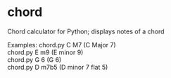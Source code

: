 # chord
Chord calculator for Python; displays notes of a chord

Examples:
chord.py C M7      (C Major 7) <br>
chord.py E m9      (E minor 9) <br>
chord.py G 6       (G 6) <br>
chord.py D m7b5    (D minor 7 flat 5) <br>
